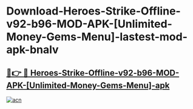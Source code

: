 # Download-Heroes-Strike-Offline-v92-b96-MOD-APK-[Unlimited-Money-Gems-Menu]-lastest-mod-apk-bnalv

<h2><a href="https://apkcomod.com?title=Heroes-Strike-Offline-v92-b96-MOD-APK-[Unlimited-Money-Gems-Menu]">🔗👉 🔴 Heroes-Strike-Offline-v92-b96-MOD-APK-[Unlimited-Money-Gems-Menu]-apk </a></h2>

[![acn](https://github.com/user-attachments/assets/0f9c940e-d8b0-45ae-aac7-cd30a18b3e1c)](https://apkcomod.com?title=Heroes-Strike-Offline-v92-b96-MOD-APK-[Unlimited-Money-Gems-Menu])

